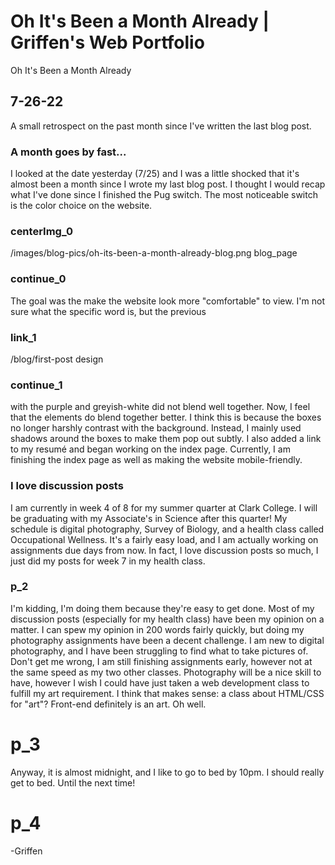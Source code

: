 # Oh It's Been a Month Already | Griffen's Web Portfolio
Oh It's Been a Month Already
## 7-26-22
A small retrospect on the past month since I've written the last blog post.
### A month goes by fast...
I looked at the date yesterday (7/25) and I was a little shocked that it's almost been a month since 
I wrote my last blog post. I thought I would recap what I've done since I finished the Pug switch. The
most noticeable switch is the color choice on the website.
### centerImg_0
/images/blog-pics/oh-its-been-a-month-already-blog.png blog_page
### continue_0
The goal was the make the website look more "comfortable" to view. I'm not sure what the specific word is,
but the previous 
### link_1
/blog/first-post design
### continue_1
with the purple and greyish-white did not blend well together. Now, I feel that the elements do blend
together better. I think this is because the boxes no longer harshly contrast with the background. Instead,
I mainly used shadows around the boxes to make them pop out subtly. I also added a link to my resumé 
and began working on the index page. Currently, I am finishing the index page as well as making the website
mobile-friendly. 
### I love discussion posts
I am currently in week 4 of 8 for my summer quarter at Clark College. I will be graduating with my
Associate's in Science after this quarter! My schedule is digital photography, Survey of Biology, and a health class called Occupational Wellness. It's a fairly easy load, and I am actually working on assignments due days from now. In fact, I love discussion posts so much, I just did my posts for week 7 in my health class.
### p_2
I'm kidding, I'm doing them because they're easy to get done. Most of my discussion posts (especially for
my health class) have been my opinion on a matter. I can spew my opinion in 200 words fairly quickly,
but doing my photography assignments have been a decent challenge. I am new to digital photography, and 
I have been struggling to find what to take pictures of. Don't get me wrong, I am still finishing assignments
early, however not at the same speed as my two other classes. Photography will be a nice skill to have,
however I wish I could have just taken a web development class to fulfill my art requirement. I think that makes
sense: a class about HTML/CSS for "art"? Front-end definitely is an art. Oh well.
# p_3
Anyway, it is almost midnight, and I like to go to bed by 10pm. I should really get to bed. Until the next time!
# p_4
-Griffen
